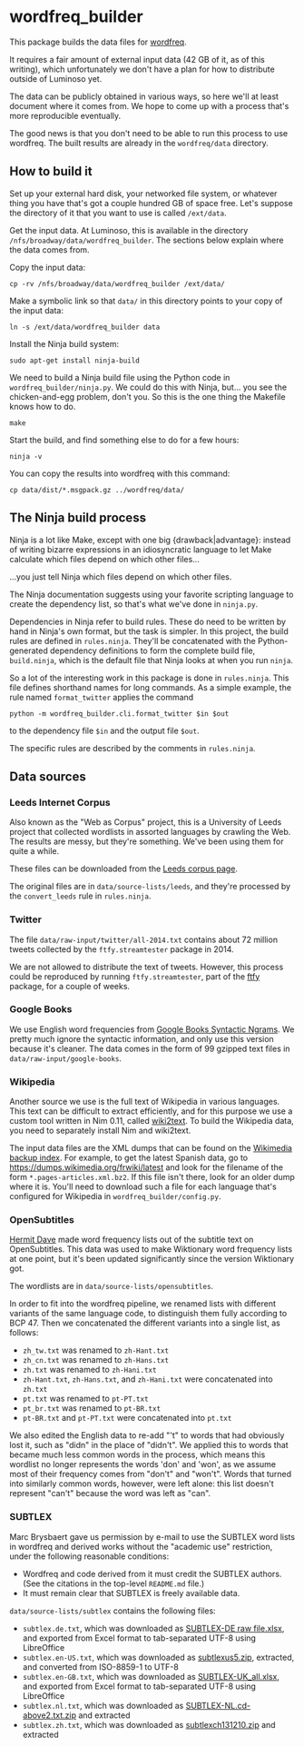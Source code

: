 # wordfreq\_builder

This package builds the data files for [wordfreq](https://github.com/LuminosoInsight/wordfreq).

It requires a fair amount of external input data (42 GB of it, as of this
writing), which unfortunately we don't have a plan for how to distribute
outside of Luminoso yet.

The data can be publicly obtained in various ways, so here we'll at least
document where it comes from. We hope to come up with a process that's more
reproducible eventually.

The good news is that you don't need to be able to run this process to use
wordfreq. The built results are already in the `wordfreq/data` directory.

## How to build it

Set up your external hard disk, your networked file system, or whatever thing
you have that's got a couple hundred GB of space free. Let's suppose the
directory of it that you want to use is called `/ext/data`.

Get the input data. At Luminoso, this is available in the directory
`/nfs/broadway/data/wordfreq_builder`. The sections below explain where the
data comes from.

Copy the input data:

    cp -rv /nfs/broadway/data/wordfreq_builder /ext/data/

Make a symbolic link so that `data/` in this directory points to
your copy of the input data:

    ln -s /ext/data/wordfreq_builder data

Install the Ninja build system:

    sudo apt-get install ninja-build

We need to build a Ninja build file using the Python code in
`wordfreq_builder/ninja.py`. We could do this with Ninja, but... you see the
chicken-and-egg problem, don't you. So this is the one thing the Makefile
knows how to do.

    make

Start the build, and find something else to do for a few hours:

    ninja -v

You can copy the results into wordfreq with this command:

    cp data/dist/*.msgpack.gz ../wordfreq/data/


## The Ninja build process

Ninja is a lot like Make, except with one big {drawback|advantage}: instead of
writing bizarre expressions in an idiosyncratic language to let Make calculate
which files depend on which other files...

...you just tell Ninja which files depend on which other files.

The Ninja documentation suggests using your favorite scripting language to
create the dependency list, so that's what we've done in `ninja.py`.

Dependencies in Ninja refer to build rules. These do need to be written by hand
in Ninja's own format, but the task is simpler. In this project, the build
rules are defined in `rules.ninja`. They'll be concatenated with the
Python-generated dependency definitions to form the complete build file,
`build.ninja`, which is the default file that Ninja looks at when you run
`ninja`.

So a lot of the interesting work in this package is done in `rules.ninja`.
This file defines shorthand names for long commands. As a simple example,
the rule named `format_twitter` applies the command

    python -m wordfreq_builder.cli.format_twitter $in $out

to the dependency file `$in` and the output file `$out`.

The specific rules are described by the comments in `rules.ninja`.

## Data sources

### Leeds Internet Corpus

Also known as the "Web as Corpus" project, this is a University of Leeds
project that collected wordlists in assorted languages by crawling the Web.
The results are messy, but they're something. We've been using them for quite
a while.

These files can be downloaded from the [Leeds corpus page][leeds].

The original files are in `data/source-lists/leeds`, and they're processed
by the `convert_leeds` rule in `rules.ninja`.

[leeds]: http://corpus.leeds.ac.uk/list.html

### Twitter

The file `data/raw-input/twitter/all-2014.txt` contains about 72 million tweets
collected by the `ftfy.streamtester` package in 2014.

We are not allowed to distribute the text of tweets. However, this process could
be reproduced by running `ftfy.streamtester`, part of the [ftfy][] package, for
a couple of weeks.

[ftfy]: https://github.com/LuminosoInsight/python-ftfy

### Google Books

We use English word frequencies from [Google Books Syntactic Ngrams][gbsn].
We pretty much ignore the syntactic information, and only use this version
because it's cleaner. The data comes in the form of 99 gzipped text files in
`data/raw-input/google-books`.

[gbsn]: http://commondatastorage.googleapis.com/books/syntactic-ngrams/index.html

### Wikipedia

Another source we use is the full text of Wikipedia in various languages. This
text can be difficult to extract efficiently, and for this purpose we use a
custom tool written in Nim 0.11, called [wiki2text][]. To build the Wikipedia
data, you need to separately install Nim and wiki2text.

The input data files are the XML dumps that can be found on the [Wikimedia
backup index][wikidumps]. For example, to get the latest Spanish data, go to
https://dumps.wikimedia.org/frwiki/latest and look for the filename of the form
`*.pages-articles.xml.bz2`. If this file isn't there, look for an older dump
where it is. You'll need to download such a file for each language that's
configured for Wikipedia in `wordfreq_builder/config.py`.

[wiki2text]: https://github.com/rspeer/wiki2text
[wikidumps]: https://dumps.wikimedia.org/backup-index.html

### OpenSubtitles

[Hermit Dave](https://invokeit.wordpress.com/frequency-word-lists/) made word
frequency lists out of the subtitle text on OpenSubtitles. This data was
used to make Wiktionary word frequency lists at one point, but it's been
updated significantly since the version Wiktionary got.

The wordlists are in `data/source-lists/opensubtitles`.

In order to fit into the wordfreq pipeline, we renamed lists with different variants
of the same language code, to distinguish them fully according to BCP 47. Then we
concatenated the different variants into a single list, as follows:

* `zh_tw.txt` was renamed to `zh-Hant.txt`
* `zh_cn.txt` was renamed to `zh-Hans.txt`
* `zh.txt` was renamed to `zh-Hani.txt`
* `zh-Hant.txt`, `zh-Hans.txt`, and `zh-Hani.txt` were concatenated into `zh.txt`
* `pt.txt` was renamed to `pt-PT.txt`
* `pt_br.txt` was renamed to `pt-BR.txt`
* `pt-BR.txt` and `pt-PT.txt` were concatenated into `pt.txt`

We also edited the English data to re-add "'t" to words that had obviously lost
it, such as "didn" in the place of "didn't". We applied this to words that
became much less common words in the process, which means this wordlist no
longer represents the words 'don' and 'won', as we assume most of their
frequency comes from "don't" and "won't". Words that turned into similarly
common words, however, were left alone: this list doesn't represent "can't"
because the word was left as "can".

### SUBTLEX

Marc Brysbaert gave us permission by e-mail to use the SUBTLEX word lists in
wordfreq and derived works without the "academic use" restriction, under the
following reasonable conditions:

- Wordfreq and code derived from it must credit the SUBTLEX authors.
  (See the citations in the top-level `README.md` file.)
- It must remain clear that SUBTLEX is freely available data.

`data/source-lists/subtlex` contains the following files:

- `subtlex.de.txt`, which was downloaded as [SUBTLEX-DE raw file.xlsx][subtlex-de],
  and exported from Excel format to tab-separated UTF-8 using LibreOffice
- `subtlex.en-US.txt`, which was downloaded as [subtlexus5.zip][subtlex-us],
  extracted, and converted from ISO-8859-1 to UTF-8
- `subtlex.en-GB.txt`, which was downloaded as
  [SUBTLEX-UK\_all.xlsx][subtlex-uk], and exported from Excel format to
  tab-separated UTF-8 using LibreOffice
- `subtlex.nl.txt`, which was downloaded as
  [SUBTLEX-NL.cd-above2.txt.zip][subtlex-nl] and extracted
- `subtlex.zh.txt`, which was downloaded as
  [subtlexch131210.zip][subtlex-ch] and extracted

[subtlex-de]: http://crr.ugent.be/SUBTLEX-DE/SUBTLEX-DE%20raw%20file.xlsx
[subtlex-us]: http://www.ugent.be/pp/experimentele-psychologie/en/research/documents/subtlexus/subtlexus5.zip
[subtlex-uk]: http://crr.ugent.be/papers/SUBTLEX-UK_all.xlsx
[subtlex-nl]: http://crr.ugent.be/subtlex-nl/SUBTLEX-NL.cd-above2.txt.zip
[subtlex-ch]: http://www.ugent.be/pp/experimentele-psychologie/en/research/documents/subtlexch/subtlexch131210.zip

